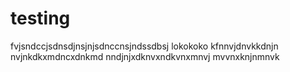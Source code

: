 # testing
fvjsndccjsdnsdjnsjnjsdnccnsjndssdbsj
lokokoko
kfnnvjdnvkkdnjn
nvjnkdkxmdncxdnkmd
nndjnjxdknvxndkvnxmnvj
mvvnxknjnmnvk

